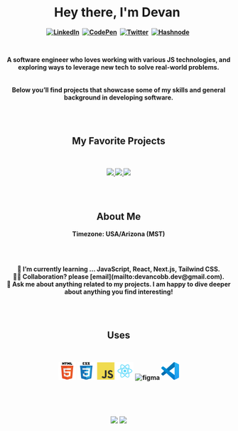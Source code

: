 <p>
  <h1 align="center"><b>Hey there, I'm Devan <img src="https://media.giphy.com/media/hvRJCLFzcasrR4ia7z/giphy.gif" alt="" width="30"></h1>
</p>

<p align="center">
<a href="https://www.linkedin.com/in/devan-cobb/"><img src="https://img.shields.io/badge/LinkedIn-2F65BC?style=for-the-badge&=linkedin&logoColor=white" alt="LinkedIn" /></a>&nbsp;
<a href="https://codepen.io/devanmcobb"><img src="https://img.shields.io/badge/Codepen-222222?style=for-the-badge&logo=codepen&logoColor=white" alt="CodePen" /></a>&nbsp;
<a href="https://twitter.com/the_devspace"><img src="https://img.shields.io/badge/Twitter-1DA1F2?style=for-the-badge&logo=twitter&logoColor=white" alt="Twitter" /></a>&nbsp;
<a href="https://cobbdevan.hashnode.dev/"><img src="https://img.shields.io/badge/Hashnode-121826?style=for-the-badge&logo=hasnode&logoColor=white" alt="Hashnode" /></a>&nbsp;
</p>
<br />


<p align="center"> A software engineer who loves working with various JS technologies, 
and exploring ways to leverage new tech to solve real-world problems. <br /> 
  <br />
  <br />
Below you’ll find projects that showcase some of my skills and general background in developing software.</p>
<br />
<br />

<h2 align="center">My Favorite Projects</h2>
<br />

<p align="center">
 <a href="https://github.com/devanmcobb/chrome-extension">
  <img align="" src="https://github-readme-stats.vercel.app/api/pin/?username=devanmcobb&repo=chrome-extension&theme=dracula" />
</a>
  <a href="https://github.com/devanmcobb/rock-paper-scissors">
  <img align="" src="https://github-readme-stats.vercel.app/api/pin/?username=devanmcobb&repo=rock-paper-scissors&theme=dracula" />
</a>
<a href="https://github.com/devanmcobb/blackjack-game">
  <img align="" src="https://github-readme-stats.vercel.app/api/pin/?username=devanmcobb&repo=blackjack-game&theme=dracula" />
</a>
</p>
<br />
<br />

<h2 align="center">About Me</h2>
<p align="center">
Timezone: USA/Arizona (MST)
</p>
<br />
<br />
<p align="center">
	🌱 I’m currently learning ... JavaScript, React, Next.js, Tailwind CSS. <br />
	🤝🏽 Collaboration? please [email](mailto:devancobb.dev@gmail.com). <br />
	💬 Ask me about anything related to my projects. I am happy to dive deeper about anything you find interesting! <br />
</p>
<br />
<br />


<h2 align="center">Uses</h2>
<br />
<p align="center">
  <img src="https://raw.githubusercontent.com/devicons/devicon/master/icons/html5/html5-original-wordmark.svg" alt="html5" width="40" height="40"/> </a>
  <img src="https://raw.githubusercontent.com/devicons/devicon/master/icons/css3/css3-original-wordmark.svg" alt="css3" width="40" height="40"/> </a>
  <img src="https://raw.githubusercontent.com/devicons/devicon/master/icons/javascript/javascript-original.svg" alt="javascript" width="40" height="40"/>
  <img src="https://raw.githubusercontent.com/github/explore/80688e429a7d4ef2fca1e82350fe8e3517d3494d/topics/react/react.png" alt="react" width="40" height="40"/>
  <img src="https://www.vectorlogo.zone/logos/figma/figma-icon.svg" alt="figma" width="40" height="40"/>
  <img src="https://raw.githubusercontent.com/github/explore/80688e429a7d4ef2fca1e82350fe8e3517d3494d/topics/visual-studio-code/visual-studio-code.png" alt="Visual Studio Code" width="40px"/>
</p>
<br />
<br />
<br />

<p align="center">
<img src="https://github-readme-stats.vercel.app/api?username=devanmcobb&theme=dracula&show_icons=true" width="410"/>
<img src="https://github-readme-stats.vercel.app/api/top-langs/?username=devanmcobb&layout=compact&theme=dracula" width="400" />
</p>
